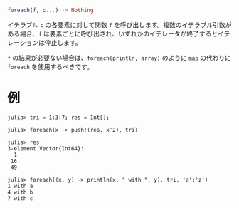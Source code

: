```julia
foreach(f, c...) -> Nothing
```

イテラブル `c` の各要素に対して関数 `f` を呼び出します。複数のイテラブル引数がある場合、`f` は要素ごとに呼び出され、いずれかのイテレータが終了するとイテレーションは停止します。

`f` の結果が必要ない場合は、`foreach(println, array)` のように [`map`](@ref) の代わりに `foreach` を使用するべきです。

# 例

```jldoctest
julia> tri = 1:3:7; res = Int[];

julia> foreach(x -> push!(res, x^2), tri)

julia> res
3-element Vector{Int64}:
  1
 16
 49

julia> foreach((x, y) -> println(x, " with ", y), tri, 'a':'z')
1 with a
4 with b
7 with c
```
